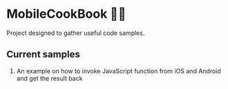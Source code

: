 # MobileCookBook 🧑‍🍳
Project designed to gather useful code samples.

## Current samples
1. An example on how to invoke JavaScript function from iOS and Android and get the result back